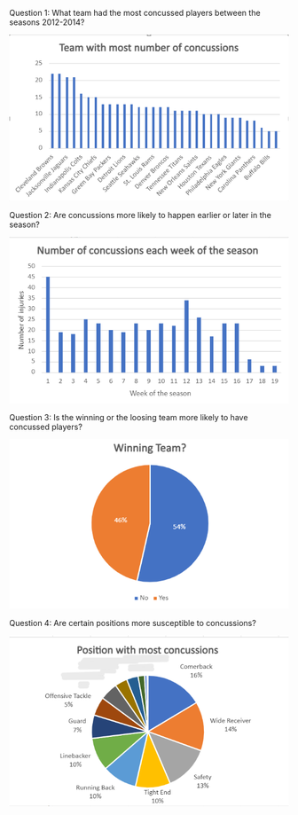 Question 1: What team had the most concussed players between the seasons 2012-2014?  

<img src="images/team.png"/>

Question 2: Are concussions more likely to happen earlier or later in the season? 

<img src="images/week.png"/>

Question 3: Is the winning or the loosing team more likely to have concussed players? 

<img src="images/winning.png"/> 

Question 4: Are certain positions more susceptible to concussions? 

<img src="images/position.png"/>
